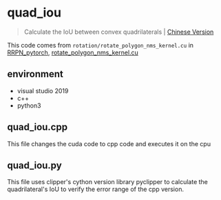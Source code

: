 # quad_iou

> Calculate the IoU between convex quadrilaterals | [Chinese Version](./README_CN.md)

This code comes from `rotation/rotate_polygon_nms_kernel.cu` in [RRPN_pytorch](https://github.com/mjq11302010044/RRPN_pytorch),
[rotate_polygon_nms_kernel.cu](https://github.com/mjq11302010044/RRPN_pytorch/blob/master/rotation/rotate_polygon_nms_kernel.cu)

## environment

- visual studio 2019
- c++
- python3

## quad_iou.cpp

This file changes the cuda code to cpp code and executes it on the cpu

## quad_iou.py

This file uses clipper's cython version library pyclipper to calculate the quadrilateral's IoU to verify the error range of the cpp version.

